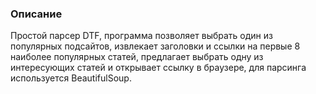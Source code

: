 ### Описание
Простой парсер DTF, программа позволяет выбрать один из популярных подсайтов, извлекает заголовки и ссылки на первые 8 наиболее популярных статей, предлагает выбрать одну из интересующих статей и открывает ссылку в браузере, для парсинга используется BeautifulSoup.
